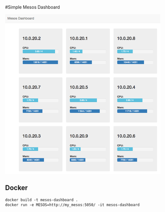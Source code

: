 #Simple Mesos Dashboard

![Dashboard](/screenshot/screenshot.png?raw=true "Screenshot")


## Docker

```
docker build -t mesos-dashboard .
docker run -e MESOS=http://my_mesos:5050/ -it mesos-dashboard
```
